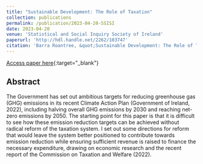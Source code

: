 ```yaml
---
title: "Sustainable Development: The Role of Taxation"
collection: publications
permalink: /publication/2023-04-20-SSISI
date: 2023-04-20
venue: 'Statistical and Social Inquiry Society of Ireland'
paperurl: 'http://hdl.handle.net/2262/103747'
citation: 'Barra Roantree, &quot;Sustainable Development: The Role of Taxation.&quot; Journal of the Statistical and Social Inquiry Society of Ireland, 2023.'
---
```

[Access paper here](http://hdl.handle.net/2262/103747){:target="_blank"}

## Abstract
The Government has set out ambitious targets for reducing greenhouse gas (GHG) emissions in its recent Climate Action Plan (Government of Ireland, 2022), including halving overall GHG emissions by 2030 and reaching net-zero emissions by 2050. The starting point for this paper is that it is difficult to see how these emission reduction targets can be achieved without radical reform of the taxation system. I set out some directions for reform that would leave the system better positioned to contribute towards emission reduction while ensuring sufficient revenue is raised to finance the necessary expenditure, drawing on economic research and the recent report of the Commission on Taxation and Welfare (2022).
